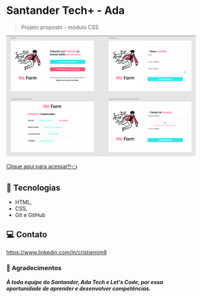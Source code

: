 # Santander Tech+ - Ada 

> Projeto proposto - módulo CSS


![preview](/assets/preview.png)

[Clique aqui para acessar!!👈](https://tiemi9.github.io/)

## 📡 Tecnologias

- HTML,
- CSS,
- Git e GitHub 

##  💻 Contato

https://www.linkedin.com/in/cristiemim9

 ### 🎉 Agradecimentos 
##### À toda equipe do Santander, Ada Tech e Let's Code, por essa oportunidade de aprender e desenvolver competências.